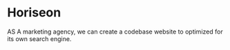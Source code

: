 # Horiseon

AS A marketing agency, we can create a codebase website to optimized for its own search engine.
